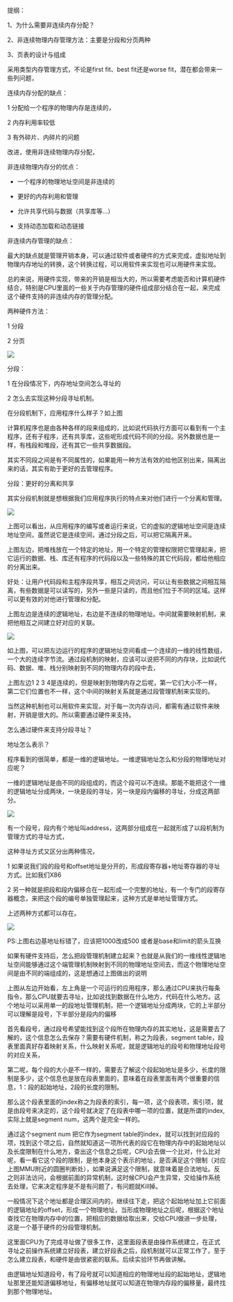 提纲：

1、为什么需要非连续内存分配？

2、非连续物理内存管理方法：主要是分段和分页两种

3、页表的设计与组成

采用类型内存管理方式，不论是first fit、best fit还是worse fit，潜在都会带来一些列问题，

连续内存分配的缺点：

1 分配给一个程序的物理内存是连续的，

2 内存利用率较低

3 有外碎片、内碎片的问题

改进，使用非连续物理内存分配，

非连续物理内存分的优点：

- 一个程序的物理地址空间是非连续的

- 更好的内存利用和管理

- 允许共享代码与数据（共享库等...）

- 支持动态加载和动态链接

非连续内存管理的缺点：

最大的缺点就是管理开销本身，可以通过软件或者硬件的方式来完成，虚拟地址到物理内存地址的转换，这个转换过程，可以用软件来实现也可以用硬件来实现。

总的来说，用硬件实现，带来的开销是相当大的，所以需要考虑能否和计算机硬件结合，特别是CPU里面的一些关于内存管理的硬件组成部分结合在一起，来完成这个硬件支持的非连续内存的管理分配。

两种硬件方法：

1 分段

2 分页

![](D:/download/youdaonote-pull-master/data/Technology/Linux/计算机操作系统/清华陈渝计算机操作系统/images/WEBRESOURCEb522d4a40b73108d3985401c0cde8696截图.png)

分段：

1 在分段情况下，内存地址空间怎么寻址的

2 怎么去实现这种分段寻址机制。

在分段机制下，应用程序什么样子？如上图

计算机程序也是由各种各样的段来组成的，比如说代码执行方面可以看到有一个主程序，还有子程序，还有共享库，这些呢形成代码不同的分段。另外数据也是一样，有栈段和堆段，还有其它一些共享数据段。

其实不同段之间是有不同属性的，如果能用一种方法有效的给他区别出来，隔离出来的话，其实有助于更好的去管理程序。

分段：更好的分离和共享

其实分段机制就是想根据我们应用程序执行的特点来对他们进行一个分离和管理。

 

![](D:/download/youdaonote-pull-master/data/Technology/Linux/计算机操作系统/清华陈渝计算机操作系统/images/WEBRESOURCE8c540c6b4eed1eb5ed27e8a91991f2e9截图.png)

上图可以看出，从应用程序的编写或者运行来说，它的虚拟的逻辑地址空间是连续地址空间，虽然说它是连续空间，通过分段之后，可以把它隔离开来。

上图左边，把堆栈放在一个特定的地址，用一个特定的管理权限把它管理起来，把它运行的数据、栈、库还有程序的代码段以及一些特殊的其它代码段，都给他相应的分离出来。

好处：让用户代码段和主程序段共享，相互之间访问，可以让有些数据之间相互隔离，有些数据是可以读写的，另外一些是只读的，而且他们位于不同的区域。这样可以更有效的对他进行管理和分配。

上图左边是连续的逻辑地址，右边是不连续的物理地址。中间就需要映射机制，来把他相互之间建立好对应的关联。

![](D:/download/youdaonote-pull-master/data/Technology/Linux/计算机操作系统/清华陈渝计算机操作系统/images/WEBRESOURCE72345037197773be8a3e68cd45390201截图.png)

如上图，可以把左边运行的程序的逻辑地址空间看成一个连续的一维的线性数组，一个大的连续字节流。通过段机制的映射，应该可以说把不同的内存块，比如说代码、数据、堆、栈分别映射到不同的物理内存的段中去，

上图左边1 2 3 4是连续的，但是映射到物理内存之后呢，第一它们大小不一样，第二它们位置也不一样，这个中间的映射关系就是通过段管理机制来实现的。

当然这种机制也可以用软件来实现，对于每一次内存访问，都需有通过软件来映射，开销是很大的。所以需要通过硬件来支持。

怎么通过硬件来支持分段寻址？

地址怎么表示？

程序看到的很简单，都是一维的逻辑地址。一维逻辑地址怎么和分段的物理地址对应呢？

一维的逻辑地址是由不同的段组成的，而这个段可以不连续。那能不能把这个一维的逻辑地址分成两块，一块是段的寻址，另一块是段内偏移的寻址，分成这两部分。

![](D:/download/youdaonote-pull-master/data/Technology/Linux/计算机操作系统/清华陈渝计算机操作系统/images/WEBRESOURCE90cf4691d1e69efd746999a53af4de70截图.png)

有一个段号，段内有个地址叫address，这两部分组成在一起就形成了以段机制为管理方式的寻址方式，

这种寻址方式又区分出两种情况， 

1 如果说我们段的段号和offset地址是分开的，形成段寄存器+地址寄存器的寻址方式。比如我们X86

2 另一种就是把段和段内偏移合在一起形成一个完整的地址，有一个专门的段寄存器概念，来把这个段的编号单独管理起来，这种方式是单地址管理方式。

上述两种方式都可以存在。

![](D:/download/youdaonote-pull-master/data/Technology/Linux/计算机操作系统/清华陈渝计算机操作系统/images/WEBRESOURCE50468b6e4cb0fff77a9abd8f28168c82截图.png)

PS:上图右边基地址标错了，应该把1000改成500  或者是base和limit的箭头互换

如果有硬件支持后，怎么把段管理机制建立起来？也就是从我们的一维线性逻辑地址空间能够通过这个端管理机制映射到不同的物理地址空间去，而这个物理地址空间是由不同的端组成的，这是想通过上图做出的说明

上图从左边开始看，左上角是一个可运行的应用程序，那么通过CPU来执行每条指令，那么CPU就要去寻址，比如说找到数据在什么地方，代码在什么地方。这个地址可以采用单一的段地址管理机制，把一个逻辑地址分成两块，它的上半部分可以理解是段号，下半部分是段内的偏移

首先看段号，通过段号希望能找到这个段所在物理内存的其实地址，这是需要去了解的，这个信息怎么去保存？需要有硬件机制，称之为段表，segment table，段表里面真好存着映射关系，什么映射关系呢，就是逻辑地址的段号和物理地址段号的对应关系，

第二呢，每个段的大小是不一样的，需要去了解这个段起始地址是多少，长度的限制是多少，这个信息也是放在段表里面的，意味着在段表里面有两个很重要的信息，1：段的起始地址，2段的长度的限制。

那么这个段表里面的index称之为段表的索引，每一项，这个段表项，索引项，就是由段号来决定的，这个段号就决定了在段表中哪一项的位置，就是所谓的index,实际上就是segment num，这两个是完全一样的。

通过这个segment num 把它作为segment table的index，就可以找到对应段的项，找到这个项之后，自然就知道这一项所代表的段它在物理内存中的起始地址以及长度限制在什么地方，查出这个信息之后呢，CPU会去做一个比对，什么比对呢，看一看它这个段的限制，是他本身这个表示的地址，是否满足这个限制（对应上图MMU附近的圆圈判断处），如果说满足这个限制，就意味着是合法地址。反之则非法访问，会根据前面的异常机制，这时候CPU会产生异常，交给操作系统去处理，它来决定程序是不是有问题了，有问题就Kill掉。

一般情况下这个地址都是合理区间内的，继续往下走，把这个起始地址加上它前面的逻辑地址的offset，形成一个物理地址，当形成物理地址之后呢，根据这个地址查找它在物理内存中的位置，把相应的数据给取出来，交给CPU做进一步处理，这是一个基于硬件的分段管理机制。

这里面CPU为了完成寻址做了很多工作，这里面段表是由操作系统建立，在正式寻址之前操作系统建立好段表，建立好段表之后，段机制就可以正常工作了，至于怎么建立段表，和硬件是由很紧密的联系。后续实验环节再做讲解。

由逻辑地址知道段号，有了段号就可以知道相应的物理地址段的起始地址，逻辑地址那里还能知道偏移地址，有偏移地址就可以知道在物理内存段的偏移量，最终找到那个物理地址。 